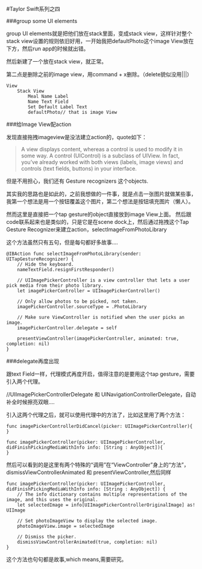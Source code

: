 #Taylor Swift系列之四

###group some UI elements

group UI elements就是把他们放在stack里面，变成stack view，这样针对整个stack view设置的规则依旧好用，一开始我把defaultPhoto这个image View放在下方，然后run app的时候就出错。

然后新建了一个放在stack view，就正常。

第二点是删除之前的image view，用command + x删除。（delete貌似没用|||）

```
View 
	Stack View
		Meal Name Label
		Name Text Field
		Set Default Label Text
		defaultPhoto// that is image View

```

###给Image View配action

发现直接拖拽imageview是没法建立action的，quote如下：

> A view displays content, whereas a control is used to modify it in some way. A control (UIControl) is a subclass of UIView. In fact, you’ve already worked with both views (labels, image views) and controls (text fields, buttons) in your interface.


但是不用担心，我们还有 Gesture recognizers 这个objects.

其实我的思路也是如此的，之前我想做的一件事，就是点击一张图片就做某些事，我第一个想法是用一个按钮覆盖这个图片，第二个想法是按钮填充图片（懒人）。

然而这里是直接把一个tap gesture的object直接放到image View上面。
然后跟code联系起来也是类似的，只是它是在scene dock上，然后通过拖拽这个Tap Gesture Recognizer来建立action，selectImageFromPhotoLibrary 

这个方法虽然只有五句，但是每句都好多故事....


```
@IBAction func selectImageFromPhotoLibrary(sender: UITapGestureRecognizer) {
    // Hide the keyboard.
    nameTextField.resignFirstResponder()
    
    // UIImagePickerController is a view controller that lets a user pick media from their photo library.
    let imagePickerController = UIImagePickerController()
    
    // Only allow photos to be picked, not taken.
    imagePickerController.sourceType = .PhotoLibrary
    
    // Make sure ViewController is notified when the user picks an image.
    imagePickerController.delegate = self
    
    presentViewController(imagePickerController, animated: true, completion: nil)
}
```


###delegate再度出现

跟text Field一样，代理模式再度开启，值得注意的是要用这个tap gesture，需要引入两个代理。

//UIImagePickerControllerDelegate 和 UINavigationControllerDelegate，自动补全时候擦亮双眼....

引入这两个代理之后，就可以使用代理中的方法了，比如这里用了两个方法：

```
func imagePickerControllerDidCancel(picker: UIImagePickerController){
}

func imagePickerController(picker: UIImagePickerController, didFinishPickingMediaWithInfo info: [String : AnyObject]){
}

```
然后可以看到的是这里有两个特殊的“调用”在“ViewController”身上的“方法”，dismissViewControllerAnimated 和 presentViewController,然后同样

```
func imagePickerController(picker: UIImagePickerController, didFinishPickingMediaWithInfo info: [String : AnyObject]) {
    // The info dictionary contains multiple representations of the image, and this uses the original.
    let selectedImage = info[UIImagePickerControllerOriginalImage] as! UIImage
    
    // Set photoImageView to display the selected image.
    photoImageView.image = selectedImage
    
    // Dismiss the picker.
    dismissViewControllerAnimated(true, completion: nil)
}

```

这个方法也句句都是故事,which means,需要研究。